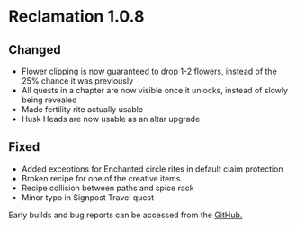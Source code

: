 # Reclamation 1.0.8


## Changed
* Flower clipping is now guaranteed to drop 1-2 flowers, instead of the 25% chance it was previously
* All quests in a chapter are now visible once it unlocks, instead of slowly being revealed
* Made fertility rite actually usable
* Husk Heads are now usable as an altar upgrade


## Fixed
* Added exceptions for Enchanted circle rites in default claim protection
* Broken recipe for one of the creative items
* Recipe collision between paths and spice rack
* Minor typo in Signpost Travel quest


Early builds and bug reports can be accessed from the [GitHub.](https://github.com/ACCBDD/reclamation-dev)